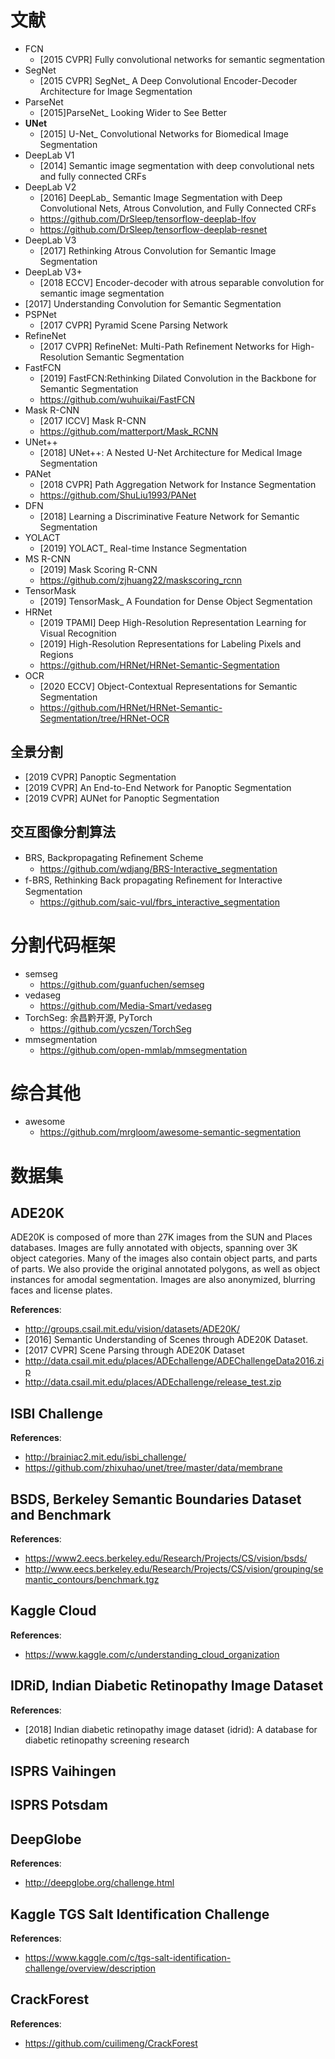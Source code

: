# 文献
- FCN
    - [2015 CVPR] Fully convolutional networks for semantic segmentation
- SegNet
    - [2015 CVPR] SegNet_ A Deep Convolutional Encoder-Decoder Architecture for Image Segmentation
- ParseNet
    - [2015]ParseNet_ Looking Wider to See Better
- **UNet**
    - [2015] U-Net_ Convolutional Networks for Biomedical Image Segmentation
- DeepLab V1
    - [2014] Semantic image segmentation with deep convolutional nets and fully connected CRFs
- DeepLab V2
    - [2016] DeepLab_ Semantic Image Segmentation with Deep Convolutional Nets, Atrous Convolution, and Fully Connected CRFs
    - https://github.com/DrSleep/tensorflow-deeplab-lfov
    - https://github.com/DrSleep/tensorflow-deeplab-resnet
- DeepLab V3
    - [2017] Rethinking Atrous Convolution for Semantic Image Segmentation
- DeepLab V3+
    - [2018 ECCV] Encoder-decoder with atrous separable convolution for semantic image segmentation
- [2017] Understanding Convolution for Semantic Segmentation
- PSPNet
    - [2017 CVPR] Pyramid Scene Parsing Network
- RefineNet
    - [2017 CVPR] RefineNet: Multi-Path Refinement Networks for High-Resolution Semantic Segmentation
- FastFCN
    - [2019] FastFCN:Rethinking Dilated Convolution in the Backbone for Semantic Segmentation
    - https://github.com/wuhuikai/FastFCN
- Mask R-CNN
    - [2017 ICCV] Mask R-CNN
    - https://github.com/matterport/Mask_RCNN
- UNet++
    - [2018] UNet++: A Nested U-Net Architecture for Medical Image Segmentation
- PANet
    - [2018 CVPR] Path Aggregation Network for Instance Segmentation
    - https://github.com/ShuLiu1993/PANet
- DFN
    - [2018] Learning a Discriminative Feature Network for Semantic Segmentation
- YOLACT
    - [2019] YOLACT_ Real-time Instance Segmentation
- MS R-CNN
    - [2019] Mask Scoring R-CNN
    - https://github.com/zjhuang22/maskscoring_rcnn
- TensorMask
    - [2019] TensorMask_ A Foundation for Dense Object Segmentation
- HRNet
    - [2019 TPAMI] Deep High-Resolution Representation Learning for Visual Recognition
    - [2019] High-Resolution Representations for Labeling Pixels and Regions
    - https://github.com/HRNet/HRNet-Semantic-Segmentation
- OCR
    - [2020 ECCV] Object-Contextual Representations for Semantic Segmentation
    - https://github.com/HRNet/HRNet-Semantic-Segmentation/tree/HRNet-OCR


## 全景分割
- [2019 CVPR] Panoptic Segmentation
- [2019 CVPR] An End-to-End Network for Panoptic Segmentation
- [2019 CVPR] AUNet for Panoptic Segmentation


## 交互图像分割算法
- BRS, Backpropagating Reﬁnement Scheme
    - https://github.com/wdjang/BRS-Interactive_segmentation
- f-BRS, Rethinking Back propagating Reﬁnement for Interactive Segmentation
    - https://github.com/saic-vul/fbrs_interactive_segmentation


# 分割代码框架
- semseg
    - https://github.com/guanfuchen/semseg
- vedaseg
    - https://github.com/Media-Smart/vedaseg
- TorchSeg: 余昌黔开源, PyTorch
    - https://github.com/ycszen/TorchSeg
- mmsegmentation
    - https://github.com/open-mmlab/mmsegmentation

    
# 综合其他
- awesome
    - https://github.com/mrgloom/awesome-semantic-segmentation


# 数据集

## ADE20K
ADE20K is composed of more than 27K images from the SUN and Places databases. Images are fully annotated with objects, spanning over 3K object categories. Many of the images also contain object parts, and parts of parts. We also provide the original annotated polygons, as well as object instances for amodal segmentation. Images are also anonymized, blurring faces and license plates.

**References**:
- http://groups.csail.mit.edu/vision/datasets/ADE20K/
- [2016] Semantic Understanding of Scenes through ADE20K Dataset.
- [2017 CVPR] Scene Parsing through ADE20K Dataset
- http://data.csail.mit.edu/places/ADEchallenge/ADEChallengeData2016.zip
- http://data.csail.mit.edu/places/ADEchallenge/release_test.zip


## ISBI Challenge
**References**:
- http://brainiac2.mit.edu/isbi_challenge/
- https://github.com/zhixuhao/unet/tree/master/data/membrane

## BSDS, Berkeley Semantic Boundaries Dataset and Benchmark
**References**:
- https://www2.eecs.berkeley.edu/Research/Projects/CS/vision/bsds/
- http://www.eecs.berkeley.edu/Research/Projects/CS/vision/grouping/semantic_contours/benchmark.tgz

## Kaggle Cloud
**References**:
- https://www.kaggle.com/c/understanding_cloud_organization

## IDRiD, Indian Diabetic Retinopathy Image Dataset
**References**:
- [2018] Indian diabetic retinopathy image dataset (idrid): A database for diabetic retinopathy screening research

## ISPRS Vaihingen

## ISPRS Potsdam

## DeepGlobe
**References**:
- http://deepglobe.org/challenge.html

## Kaggle TGS Salt Identification Challenge
**References**:
- https://www.kaggle.com/c/tgs-salt-identification-challenge/overview/description

## CrackForest
**References**:
- https://github.com/cuilimeng/CrackForest



